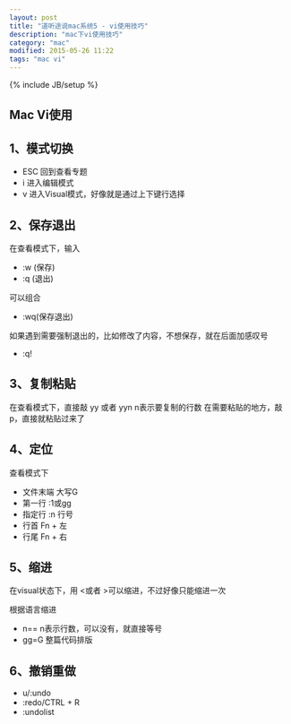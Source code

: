 ```yaml
---
layout: post
title: "道听途说mac系统5 - vi使用技巧"
description: "mac下vi使用技巧"
category: "mac"
modified: 2015-05-26 11:22
tags: "mac vi"
---
```

{% include JB/setup %}

## Mac Vi使用
## 1、模式切换

* ESC 回到查看专题
* i 进入编辑模式
* v 进入Visual模式，好像就是通过上下键行选择

## 2、保存退出

在查看模式下，输入 

* :w (保存)
* :q (退出)

可以组合

* :wq(保存退出)

如果遇到需要强制退出的，比如修改了内容，不想保存，就在后面加感叹号
* :q!

## 3、复制粘贴
在查看模式下，直接敲 yy 或者 yyn   n表示要复制的行数
在需要粘贴的地方，敲p，直接就粘贴过来了

## 4、定位
查看模式下

* 文件末端   大写G
* 第一行  :1或gg
* 指定行   :n 行号
* 行首    Fn + 左
* 行尾	  Fn + 右

## 5、缩进
在visual状态下，用 <或者 >可以缩进，不过好像只能缩进一次

根据语言缩进

* n==  n表示行数，可以没有，就直接等号
* gg=G 整篇代码排版

## 6、撤销重做
* u/:undo
* :redo/CTRL + R
* :undolist

